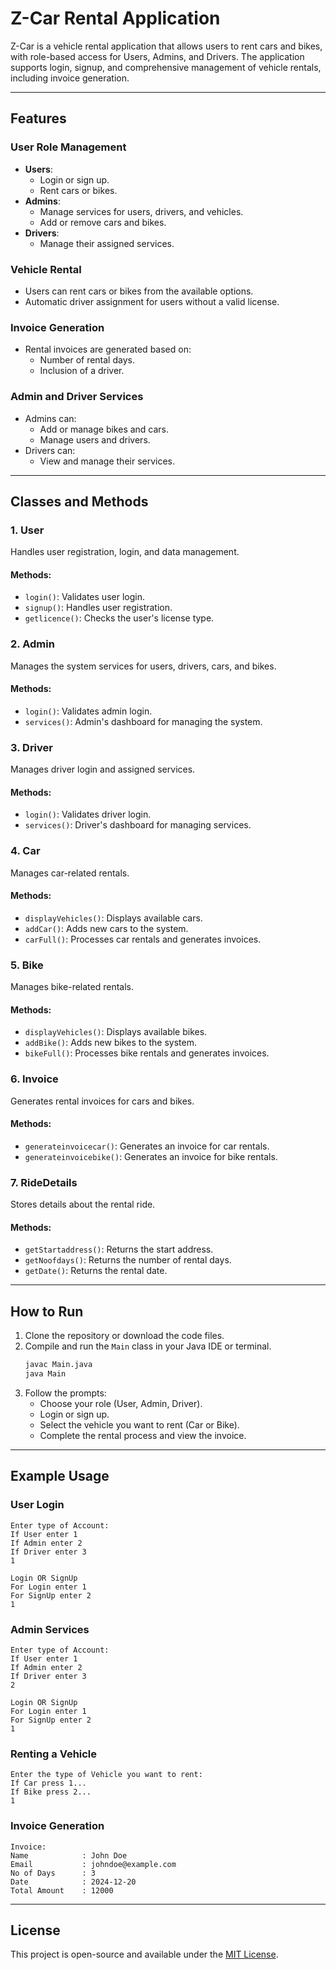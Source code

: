 # Z-Car Rental Application

Z-Car is a vehicle rental application that allows users to rent cars and bikes, with role-based access for Users, Admins, and Drivers. The application supports login, signup, and comprehensive management of vehicle rentals, including invoice generation.

---

## Features

### User Role Management
- **Users**:
  - Login or sign up.
  - Rent cars or bikes.
- **Admins**:
  - Manage services for users, drivers, and vehicles.
  - Add or remove cars and bikes.
- **Drivers**:
  - Manage their assigned services.

### Vehicle Rental
- Users can rent cars or bikes from the available options.
- Automatic driver assignment for users without a valid license.

### Invoice Generation
- Rental invoices are generated based on:
  - Number of rental days.
  - Inclusion of a driver.

### Admin and Driver Services
- Admins can:
  - Add or manage bikes and cars.
  - Manage users and drivers.
- Drivers can:
  - View and manage their services.

---

## Classes and Methods

### 1. **User**
Handles user registration, login, and data management.

#### Methods:
- `login()`: Validates user login.
- `signup()`: Handles user registration.
- `getlicence()`: Checks the user's license type.

### 2. **Admin**
Manages the system services for users, drivers, cars, and bikes.

#### Methods:
- `login()`: Validates admin login.
- `services()`: Admin's dashboard for managing the system.

### 3. **Driver**
Manages driver login and assigned services.

#### Methods:
- `login()`: Validates driver login.
- `services()`: Driver's dashboard for managing services.

### 4. **Car**
Manages car-related rentals.

#### Methods:
- `displayVehicles()`: Displays available cars.
- `addCar()`: Adds new cars to the system.
- `carFull()`: Processes car rentals and generates invoices.

### 5. **Bike**
Manages bike-related rentals.

#### Methods:
- `displayVehicles()`: Displays available bikes.
- `addBike()`: Adds new bikes to the system.
- `bikeFull()`: Processes bike rentals and generates invoices.

### 6. **Invoice**
Generates rental invoices for cars and bikes.

#### Methods:
- `generateinvoicecar()`: Generates an invoice for car rentals.
- `generateinvoicebike()`: Generates an invoice for bike rentals.

### 7. **RideDetails**
Stores details about the rental ride.

#### Methods:
- `getStartaddress()`: Returns the start address.
- `getNoofdays()`: Returns the number of rental days.
- `getDate()`: Returns the rental date.

---

## How to Run

1. Clone the repository or download the code files.
2. Compile and run the `Main` class in your Java IDE or terminal.
   ```bash
   javac Main.java
   java Main
   ```
3. Follow the prompts:
   - Choose your role (User, Admin, Driver).
   - Login or sign up.
   - Select the vehicle you want to rent (Car or Bike).
   - Complete the rental process and view the invoice.

---

## Example Usage

### User Login
```plaintext
Enter type of Account:
If User enter 1
If Admin enter 2
If Driver enter 3
1

Login OR SignUp
For Login enter 1
For SignUp enter 2
1
```

### Admin Services
```plaintext
Enter type of Account:
If User enter 1
If Admin enter 2
If Driver enter 3
2

Login OR SignUp
For Login enter 1
For SignUp enter 2
1
```

### Renting a Vehicle
```plaintext
Enter the type of Vehicle you want to rent:
If Car press 1...
If Bike press 2...
1
```

### Invoice Generation
```plaintext
Invoice:
Name            : John Doe
Email           : johndoe@example.com
No of Days      : 3
Date            : 2024-12-20
Total Amount    : 12000
```

---

## License

This project is open-source and available under the [MIT License](LICENSE).

